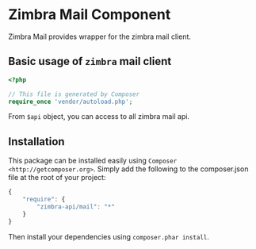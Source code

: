 Zimbra Mail Component
========================
Zimbra Mail provides wrapper for the zimbra mail client.

## Basic usage of `zimbra` mail client
```php
<?php

// This file is generated by Composer
require_once 'vendor/autoload.php';

```
From `$api` object, you can access to all zimbra mail api.


## Installation

This package can be installed easily using `Composer <http://getcomposer.org>`.
Simply add the following to the composer.json file at the root of your project:

```javascript
{
    "require": {
        "zimbra-api/mail": "*"
    }
}
```
Then install your dependencies using ``composer.phar install``.
